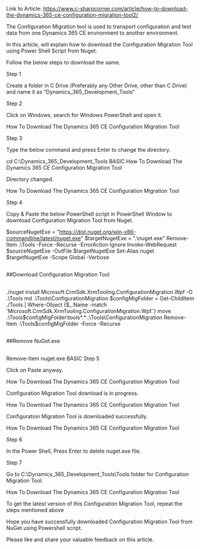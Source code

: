 Link to Article: https://www.c-sharpcorner.com/article/how-to-download-the-dynamics-365-ce-configuration-migration-tool2/

The Configuration Migration tool is used to transport configuration and test data from one Dynamics 365 CE environment to another environment.

In this article, will explain how to download the Configuration Migration Tool using Power Shell Script from Nuget.

Follow the below steps to download the same.

Step 1

Create a folder in C Drive (Preferably any Other Drive, other than C Drive) and name it as “Dynamics_365_Development_Tools“

Step 2

Click on Windows, search for Windows PowerShell and open it.

How To Download The Dynamics 365 CE Configuration Migration Tool

Step 3

Type the below command and press Enter to change the directory.

cd C:\Dynamics_365_Development_Tools
BASIC
How To Download The Dynamics 365 CE Configuration Migration Tool

Directory changed.

How To Download The Dynamics 365 CE Configuration Migration Tool

Step 4

Copy & Paste the below PowerShell script in PowerShell Window to download Configuration Migration Tool from Nuget.

$sourceNugetExe = "https://dist.nuget.org/win-x86-commandline/latest/nuget.exe"
$targetNugetExe = ".\nuget.exe"
Remove-Item .\Tools -Force -Recurse -ErrorAction Ignore
Invoke-WebRequest $sourceNugetExe -OutFile $targetNugetExe
Set-Alias nuget $targetNugetExe -Scope Global -Verbose

##
##Download Configuration Migration Tool
##
./nuget install Microsoft.CrmSdk.XrmTooling.ConfigurationMigration.Wpf -O .\Tools
md .\Tools\ConfigurationMigration
$configMigFolder = Get-ChildItem ./Tools | Where-Object {$_.Name -match 'Microsoft.CrmSdk.XrmTooling.ConfigurationMigration.Wpf.'}
move .\Tools\$configMigFolder\tools\*.* .\Tools\ConfigurationMigration
Remove-Item .\Tools\$configMigFolder -Force -Recurse

##
##Remove NuGet.exe
##
Remove-Item nuget.exe
BASIC
Step 5

Click on Paste anyway.

How To Download The Dynamics 365 CE Configuration Migration Tool

Configuration Migration Tool download is in progress.

How To Download The Dynamics 365 CE Configuration Migration Tool

Configuration Migration Tool is downloaded successfully.

How To Download The Dynamics 365 CE Configuration Migration Tool

Step 6

In the Power Shell, Press Enter to delete nuget.exe file.

Step 7

Go to C:\Dynamics_365_Development_Tools\Tools folder for Configuration Migration Tool.

How To Download The Dynamics 365 CE Configuration Migration Tool

To get the latest version of this Configuration Migration Tool, repeat the steps mentioned above

Hope you have successfully downloaded Configuration Migration Tool from NuGet using Powershell script.

Please like and share your valuable feedback on this article.